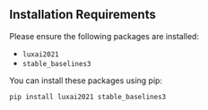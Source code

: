 ## Installation Requirements
Please ensure the following packages are installed:
- `luxai2021`
- `stable_baselines3`

You can install these packages using pip:
```bash
pip install luxai2021 stable_baselines3
